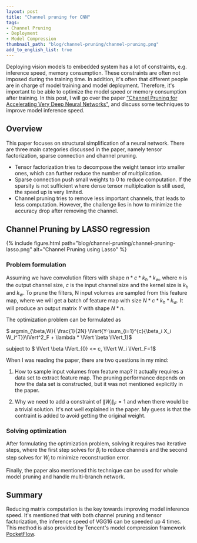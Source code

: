 ```yaml
---
layout: post
title: "Channel pruning for CNN"
tags:
- Channel Pruning
- Deployment
- Model Compression
thumbnail_path: "blog/channel-pruning/channel-pruning.png"
add_to_english_list: true
---
```


Deploying vision models to embedded system has a lot of constraints, e.g. inference speed, memory consumption. These constraints are often not imposed during the training time. In addition, it's often that different people are in charge of model training and model deployment. Therefore, it's important to be able to optimize the model speed or memory consumption after training. In this post, I will go over the paper ["Channel Pruning for Accelerating Very Deep Neural Networks"](https://arxiv.org/pdf/1707.06168.pdf), and discuss some techniques to improve model inference speed.


## Overview

This paper focuses on structural simplification of  a neural network. There are three main categories discussed in the paper, namely tensor factorization, sparse connection and channel pruning. 

* Tensor factorization tries to decompose the weight tensor into smaller ones, which can further reduce the number of multiplication. 
* Sparse connection push small weights to 0 to reduce computation. If the sparsity is not sufficient where dense tensor multiplcation is still used, the speed up is very limited. 
* Channel pruning tries to remove less important channels, that leads to less computation. However, the challenge lies in how to minimize the accuracy drop after removing the channel.


## Channel Pruning by LASSO regression

{% include figure.html path="blog/channel-pruning/channel-pruning-lasso.png" alt="Channel Pruning using Lasso" %}

### Problem formulation

Assuming we have convolution filters with shape $n * c * k_h * k_w$, where $n$ is the output channel size, $c$ is the input channel size and the kernel size is $k_h$ and $k_w$. To prune the filters, N input volumes are sampled from this feature map, where we will get a batch of feature map with size $N * c * k_h * k_w$. It will produce an output matrix $Y$ with shape $N * n$. 

The optimization problem can be formulated as 

$ argmin_{\beta,W}{ \frac{1}{2N} \lVert{Y-\sum_{i=1}^{c}{\beta_i  X_i  W_i^T}}\lVert^2_F + \lambda * \lVert \beta \lVert_1}$

subject to $ \lVert \beta \lVert_{0} <= c, \lVert W_i \lVert_F=1$

When I was reading the paper, there are two questions in my mind:

1. How to sample input volumes from feature map? It actually requires a data set to extract feature map. The pruning performance depends on how the data set is constructed, but it was not mentioned explicitly in the paper.

2. Why we need to add a constraint of $\lVert W_i \lVert_F=1$ and when there would be a trivial solution. It's not well explained in the paper. My guess is that the contraint is added to avoid getting the original weight.

### Solving optimization

After formulating the optimization problem, solving it requires two iterative steps, where the first step solves for $\beta_i$ to reduce channels and the second step solves for $W_i$ to minimize reconstruction error.

Finally, the paper also mentioned this technique can be used for whole model pruning and handle multi-branch network.


## Summary

Reducing matrix computation is the key towards improving model inference speed. It's mentioned that with both channel pruning and tensor factorization, the inference speed of VGG16 can be speeded up 4 times. This method is also provided by Tencent's model compression framework [PocketFlow](https://github.com/Tencent/PocketFlow).